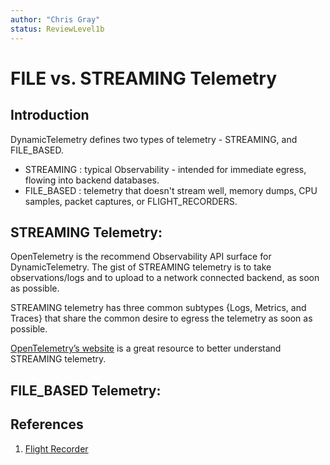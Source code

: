 ```yaml
---
author: "Chris Gray"
status: ReviewLevel1b
---
```


# FILE vs. STREAMING Telemetry

## Introduction

DynamicTelemetry defines two types of telemetry - STREAMING, and FILE_BASED.

* STREAMING : typical Observability - intended for immediate egress, flowing into backend databases.
* FILE_BASED : telemetry that doesn't stream well, memory dumps, CPU samples, packet captures, or  FLIGHT_RECORDERS.

## STREAMING Telemetry:

OpenTelemetry is the recommend Observability API surface for DynamicTelemetry.  The gist of STREAMING telemetry is to take observations/logs and to upload to a network connected backend, as soon as possible.

STREAMING telemetry has three common subtypes {Logs, Metrics, and Traces} that share the common desire to egress the telemetry as soon as possible.

[OpenTelemetry’s website](https://opentelemetry.io/) is a great resource to better understand STREAMING telemetry.


## FILE_BASED Telemetry:

## References

1. [Flight Recorder](./PositionPaper.FlightRecorder.document.md)

